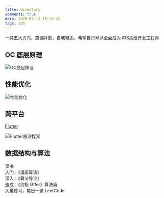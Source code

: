 ```yaml
---
title: directory
comments: true
date: 2020-07-13 15:12:45
tags: iOS
---
```


一共五大方向，查漏补缺，自我鞭策，希望自己可以全面成为 iOS高级开发工程师

## OC 底层原理

![OC底层原理](https://cdn.jsdelivr.net/gh/skybrim/AllImages@dev/OC%E5%BA%95%E5%B1%82%E5%8E%9F%E7%90%86.png)

## 性能优化

![性能优化](https://cdn.jsdelivr.net/gh/skybrim/AllImages@dev/%E6%80%A7%E8%83%BD%E4%BC%98%E5%8C%96.png)

## 跨平台

[Flutter](https://book.flutterchina.club/)

![Flutter原理探索](https://cdn.jsdelivr.net/gh/skybrim/AllImages@dev/Flutter.png)

## 数据结构与算法

读书  
入门：《漫画算法》  
深入：《算法导论》  
速成：《剑指 Offer》算法篇  
大量练习，每日一道 LeetCode
